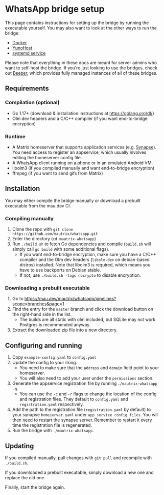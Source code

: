# WhatsApp bridge setup
This page contains instructions for setting up the bridge by running the
executable yourself. You may also want to look at the other ways to run
the bridge:

* [Docker](./docker.md)
* [YunoHost](https://github.com/YunoHost-Apps/mautrix_whatsapp_ynh)
* [systemd service](./systemd.md)

Please note that everything in these docs are meant for server admins who want
to self-host the bridge. If you're just looking to use the bridges, check out
[Beeper], which provides fully managed instances of all of these bridges.

[Beeper]: https://www.beeper.com/

## Requirements
### Compilation (optional)
* Go 1.17+ (download & installation instructions at <https://golang.org/dl/>)
* Olm dev headers and a C/C++ compiler (if you want end-to-bridge encryption)

### Runtime
* A Matrix homeserver that supports application services (e.g. [Synapse](https://github.com/matrix-org/synapse)).
  You need access to register an appservice, which usually involves editing the homeserver config file.
* A WhatsApp client running on a phone or in an emulated Android VM.
* libolm3 (if you compiled manually and want end-to-bridge encryption)
* ffmpeg (if you want to send gifs from Matrix)

## Installation
You may either compile the bridge manually or download a prebuilt executable
from the mau.dev CI.

### Compiling manually
1. Clone the repo with `git clone https://github.com/mautrix/whatsapp.git`
2. Enter the directory (`cd mautrix-whatsapp`)
3. Run `./build.sh` to fetch Go dependencies and compile
   ([`build.sh`] will simply call `go build` with some additional flags).
   * If you want end-to-bridge encryption, make sure you have a C/C++ compiler
     and the Olm dev headers (`libolm-dev` on debian-based distros) installed.
     Note that libolm3 is required, which means you have to use backports on
     Debian stable.
   * If not, use `./build.sh -tags nocrypto` to disable encryption.

[`build.sh`]: https://github.com/mautrix/whatsapp/blob/master/build.sh

### Downloading a prebuilt executable
1. Go to <https://mau.dev/mautrix/whatsapp/pipelines?scope=branches&page=1>
2. Find the entry for the `master` branch and click the download button on the
   right-hand side in the list.
   * The builds are all static with olm included, but SQLite may not work.
     Postgres is recommended anyway.
3. Extract the downloaded zip file into a new directory.

## Configuring and running
1. Copy `example-config.yaml` to `config.yaml`
2. Update the config to your liking.
   * You need to make sure that the `address` and `domain` field point to your
     homeserver.
   * You will also need to add your user under the `permissions` section.
3. Generate the appservice registration file by running `./mautrix-whatsapp -g`.
   * You can use the `-c` and `-r` flags to change the location of the config
     and registration files. They default to `config.yaml` and
     `registration.yaml` respectively.
4. Add the path to the registration file (`registration.yaml` by default) to
   your synapse `homeserver.yaml` under `app_service_config_files`. You will
   then need to restart the synapse server. Remember to restart it every time
   the registration file is regenerated.
5. Run the bridge with `./mautrix-whatsapp`.

## Updating
If you compiled manually, pull changes with `git pull` and recompile with
`./build.sh`.

If you downloaded a prebuilt executable, simply download a new one and replace
the old one.

Finally, start the bridge again.
